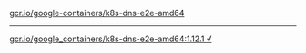 [gcr.io/google-containers/k8s-dns-e2e-amd64](https://hub.docker.com/r/anjia0532/k8s-dns-e2e-amd64/tags/) 

----
[gcr.io/google_containers/k8s-dns-e2e-amd64:1.12.1 √](https://hub.docker.com/r/anjia0532/k8s-dns-e2e-amd64/tags/)

